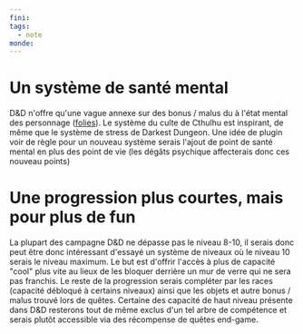 ```yaml
---
fini: 
tags:
  - note
monde:
---
```

# Un système de santé mental
D&D n'offre qu'une vague annexe sur des bonus / malus du à l'état mental des personnage ([folies](https://www.aidedd.org/regles/folie/)). Le système du culte de Cthulhu est inspirant, de même que le système de stress de Darkest Dungeon.
Une idée de plugin voir de règle pour un nouveau système serais l'ajout de point de santé mental en plus des point de vie (les dégâts psychique affecterais donc ces nouveau points)
# Une progression plus courtes, mais pour plus de fun
La plupart des campagne D&D ne dépasse pas le niveau 8-10, il serais donc peut être donc intéressant d'essayé un système de niveaux où le niveau 10 serais le niveau maximum. Le but est d'offrir l'accès à plus de capacité "cool" plus vite au lieux de les bloquer derrière un mur de verre qui ne sera pas franchis. Le reste de la progression serais compléter par les races (capacité débloqué à certains niveaux) ainsi que les objets et autre bonus / malus trouvé lors de quêtes.
Certaine des capacité de haut niveau présente dans D&D resterons tout de même exclus d'un tel arbre de compétence et serais plutôt accessible via des récompense de quêtes end-game. 